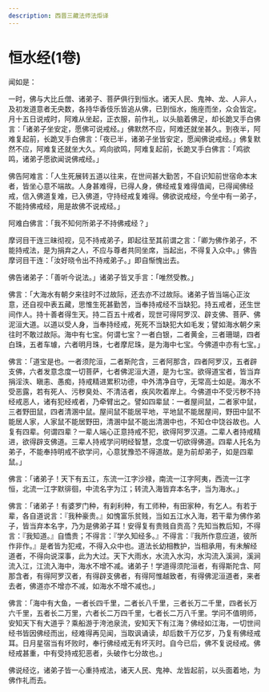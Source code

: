```yaml
---
description: 西晋三藏法师法炬译
---
```


# 恒水经(1卷)

闻如是：

一时，佛与大比丘僧、诸弟子、菩萨俱行到恒水。诸天人民、鬼神、龙、人非人，及初发道意者无央数，各持华香伎乐皆追从佛，已到恒水，施座而坐，众会皆定。月十五日说戒时，阿难从坐起，正衣服，前作礼，以头脑着佛足，却长跪叉手白佛言：「诸弟子坐安定，愿佛可说戒经。」佛默然不应，阿难还就坐甚久。到夜半，阿难复起前，长跪叉手白佛言：「夜已半，诸弟子坐皆安定，愿闻佛说戒经。」佛复默然不应，阿难复还就坐大久。鸡向欲鸣，阿难复起前，长跪叉手白佛言：「鸡欲鸣，诸弟子愿欲闻说佛戒经。」

佛告阿难言：「人生死展转五道以往来，在世间甚大勤苦，不自识知前世宿命本末者，皆坐心意不端故。人身甚难得，已得人身，佛经戒复难得值闻，已得闻佛经戒，信入佛道复难，已入佛道，守持经戒复难得。佛欲说戒经，今坐中有一弟子，不能持佛戒经，用是故佛不说戒经。」

阿难白佛言：「我不知何所弟子不持佛戒经？」

摩诃目干连三昧彻视，见不持戒弟子，即起往至其前谓之言：「卿为佛作弟子，不能持戒法，是为捐弃之人，不应与尊者共同坐席，当起出，不得复入众中。」佛告摩诃目干连：「汝好晓令出不持戒弟子。」即自惭愧出去。

佛告诸弟子：「善听今说法。」诸弟子皆叉手言：「唯然受教。」

佛言：「大海水有朝夕来往时不过故际，还去亦不过故际。诸弟子皆当端心正汝意，还自视中表五藏，思惟生死甚勤苦，当奉持戒经不当缺犯。持五戒者，还生世间作人。持十善者得生天。持二百五十戒者，现世可得阿罗汉、辟支佛、菩萨、佛泥洹大道。以道以受人身，当奉持经戒，死死不当缺犯大如毛发；譬如海水朝夕来往时不敢过故际。海中有七宝。何谓七宝？一者白银，二者黄金，三者珊瑚，四者白珠，五者车璩，六者明月珠，七者摩尼珠，是为海中七宝。今佛道中亦有七宝。」

佛言：「道宝是也。一者须陀洹，二者斯陀含，三者阿那含，四者阿罗汉，五者辟支佛，六者发意念度一切菩萨，七者佛泥洹大道，是为七宝。欲得道宝者，皆当弃捐淫泆、瞋恚、愚痴，持戒精进累积功德，中外清净自守，无常高士如是。海水不受恶露，若有死人、污秽臭处、不清洁者，疾风吹着岸上。今佛道中不受污秽不持经戒恶人，诸有犯经戒者，乃牵臂出之。譬如四辈鼠：一者屋间鼠，二者家中鼠，三者野田鼠，四者清溷中鼠。屋间鼠不能居平地，平地鼠不能居屋间，野田中鼠不能居人家，人家鼠不能居野田，清溷中鼠不能出清溷中也，不知仓中饶谷故也。人复有四辈。何谓四辈？一辈人端心正意持戒不犯，欲得阿罗汉道。二辈人者持戒精进，欲得辟支佛道。三辈人持戒学问明经智慧，念度一切欲得佛道。四辈人托名为弟子，不能奉持明戒不欲学问，心意犹豫恐不得道故。是为前却弟子，如是四辈鼠。」

佛言：「诸弟子！天下有五江，东流一江字沙禄，南流一江字阿夷，西流一江字恒，北流一江字默徘徊，中流名字为江；转流入海皆弃本名字，当为海水。」

佛言：「诸弟子！有婆罗门种，有刹利种，有工师种，有田家种，有乞人。有若于辈，各自道说言：『我种豪贵。』如愧富乐贫贱，当如五江水入海，若干辈为佛作弟子，皆当弃本名字，乃为是佛弟子耳！安得复有贵贱自贡高？先知当教后知，不得言：『我知道。』自憍贵；不得言：『学久知经多。』不得言：『我所作意应道，彼所作非作。』是者皆为犯戒，不得入众中也。道法长幼相教护，当相承用，有未解经道者，不得向说深事，此为大过。天下大雨水，水流入水沟，水沟流入溪涧，溪涧流入江，江流入海中，海水不增不减。诸弟子！学道得须陀洹者，有得斯陀含、阿那含者，有得阿罗汉者，有得辟支佛者，有得阿惟越致者，有得佛泥洹道者，来者去者，佛道亦不增亦不减，如海水不增不减也。」

佛言：「海中有大鱼，一者长四千里，二者长八千里，三者长万二千里，四者长万六千里，五者长二万里，六者长二万四千里，七者长二万八千里。学问不值明师，安知天下有大道乎？乘船游于洿池泉流，安知天下有江海？佛经如江海，一切世间经书皆因佛经而出，经难得再见闻，当取讽诵读，却后数千万亿岁，乃复有佛经戒耳。日月星宿当有坏败时，奉行佛经戒无有坏灭时。自今已后，佛不复说经戒。佛经戒甚重，中有受持戒犯恶者，头破作七分故也。」

佛说经讫，诸弟子皆一心重持戒法，诸天人民、鬼神、龙皆起前，以头面着地，为佛作礼而去。
